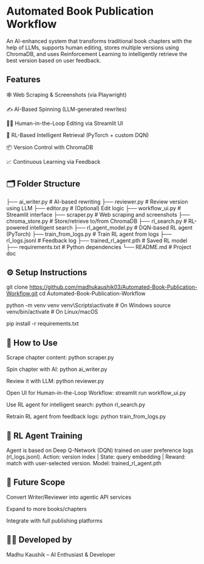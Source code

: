 # Automated Book Publication Workflow

An AI-enhanced system that transforms traditional book chapters with the help of LLMs, supports human editing, stores multiple versions using ChromaDB, and uses Reinforcement Learning to intelligently retrieve the best version based on user feedback.

## Features
 
🕸️ Web Scraping & Screenshots (via Playwright)

✍️ AI-Based Spinning (LLM-generated rewrites)

👩‍💼 Human-in-the-Loop Editing via Streamlit UI

🧠 RL-Based Intelligent Retrieval (PyTorch + custom DQN)

📦 Version Control with ChromaDB

📈 Continuous Learning via Feedback

## 🗂️ Folder Structure

├── ai_writer.py             # AI-based rewriting
├── reviewer.py              # Review version using LLM
├── editor.py                # (Optional) Edit logic
├── workflow_ui.py           # Streamlit interface
├── scraper.py               # Web scraping and screenshots
├── chroma_store.py          # Store/retrieve to/from ChromaDB
├── rl_search.py             # RL-powered intelligent search
├── rl_agent_model.py        # DQN-based RL agent (PyTorch)
├── train_from_logs.py       # Train RL agent from logs
├── rl_logs.jsonl            # Feedback log
├── trained_rl_agent.pth     # Saved RL model
├── requirements.txt         # Python dependencies
└── README.md                # Project doc

## ⚙️ Setup Instructions

git clone https://github.com/madhukaushik03/Automated-Book-Publication-Workflow.git
cd Automated-Book-Publication-Workflow

python -m venv venv
venv\Scripts\activate   # On Windows
source venv/bin/activate   # On Linux/macOS

pip install -r requirements.txt

## 🚀 How to Use

Scrape chapter content:
python scraper.py

Spin chapter with AI:
python ai_writer.py

Review it with LLM:
python reviewer.py

Open UI for Human-in-the-Loop Workflow:
streamlit run workflow_ui.py

Use RL agent for intelligent search:
python rl_search.py

Retrain RL agent from feedback logs:
python train_from_logs.py

## 🧠 RL Agent Training

Agent is based on Deep Q-Network (DQN) trained on user preference logs (rl_logs.jsonl).
Action: version index | State: query embedding | Reward: match with user-selected version.
Model: trained_rl_agent.pth

## 🎯 Future Scope

Convert Writer/Reviewer into agentic API services

Expand to more books/chapters

Integrate with full publishing platforms

## 👩‍💻 Developed by
Madhu Kaushik – AI Enthusiast & Developer

